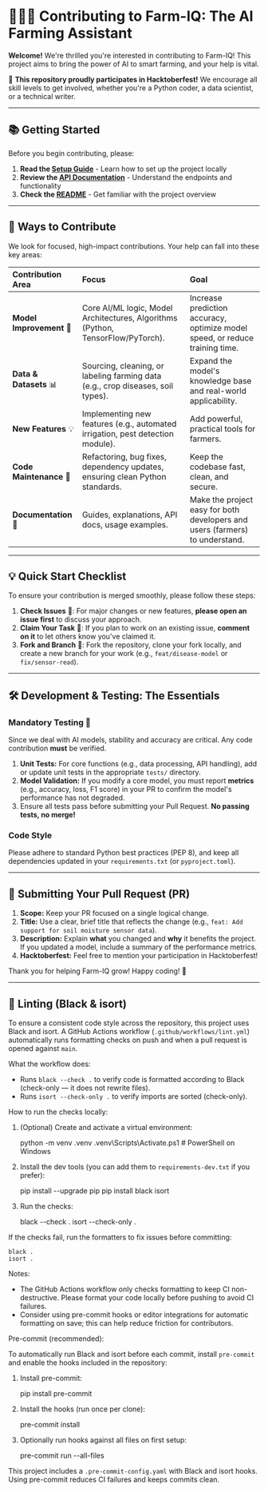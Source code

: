 # 🌾🧑‍💻 Contributing to Farm-IQ: The AI Farming Assistant

**Welcome!** We're thrilled you're interested in contributing to Farm-IQ! This project aims to bring the power of AI to smart farming, and your help is vital.

🥳 **This repository proudly participates in Hacktoberfest!** We encourage all skill levels to get involved, whether you're a Python coder, a data scientist, or a technical writer.

***

## 📚 Getting Started

Before you begin contributing, please:

1. **Read the [Setup Guide](SETUP_GUIDE.md)** - Learn how to set up the project locally
2. **Review the [API Documentation](API_DOCUMENTATION.md)** - Understand the endpoints and functionality
3. **Check the [README](README.md)** - Get familiar with the project overview

***

## 🚀 Ways to Contribute

We look for focused, high-impact contributions. Your help can fall into these key areas:

| Contribution Area | Focus | Goal |
| :--- | :--- | :--- |
| **Model Improvement** 🧠 | Core AI/ML logic, Model Architectures, Algorithms (Python, TensorFlow/PyTorch). | Increase prediction accuracy, optimize model speed, or reduce training time. |
| **Data & Datasets** 📊 | Sourcing, cleaning, or labeling farming data (e.g., crop diseases, soil types). | Expand the model's knowledge base and real-world applicability. |
| **New Features** 💡 | Implementing new features (e.g., automated irrigation, pest detection module). | Add powerful, practical tools for farmers. |
| **Code Maintenance** 🧹 | Refactoring, bug fixes, dependency updates, ensuring clean Python standards. | Keep the codebase fast, clean, and secure. |
| **Documentation** 📝 | Guides, explanations, API docs, usage examples. | Make the project easy for both developers and users (farmers) to understand. |

***

## 💡 Quick Start Checklist

To ensure your contribution is merged smoothly, please follow these steps:

1.  **Check Issues** 👀: For major changes or new features, **please open an issue first** to discuss your approach.
2.  **Claim Your Task** 🙋: If you plan to work on an existing issue, **comment on it** to let others know you've claimed it.
3.  **Fork and Branch** 🌳: Fork the repository, clone your fork locally, and create a new branch for your work (e.g., `feat/disease-model` or `fix/sensor-read`).

***

## 🛠️ Development & Testing: The Essentials

### Mandatory Testing 🧪

Since we deal with AI models, stability and accuracy are critical. Any code contribution **must** be verified.

1.  **Unit Tests:** For core functions (e.g., data processing, API handling), add or update unit tests in the appropriate `tests/` directory.
2.  **Model Validation:** If you modify a core model, you must report **metrics** (e.g., accuracy, loss, F1 score) in your PR to confirm the model's performance has not degraded.
3.  Ensure all tests pass before submitting your Pull Request. **No passing tests, no merge!** 

### Code Style

Please adhere to standard Python best practices (PEP 8), and keep all dependencies updated in your `requirements.txt` (or `pyproject.toml`).

***

## 🤝 Submitting Your Pull Request (PR)

1.  **Scope:** Keep your PR focused on a single logical change.
2.  **Title:** Use a clear, brief title that reflects the change (e.g., `feat: Add support for soil moisture sensor data`).
3.  **Description:** Explain **what** you changed and **why** it benefits the project. If you updated a model, include a summary of the performance metrics.
4.  **Hacktoberfest:** Feel free to mention your participation in Hacktoberfest!

Thank you for helping Farm-IQ grow! Happy coding! 🥳

***

## 🧹 Linting (Black & isort)

To ensure a consistent code style across the repository, this project uses Black and isort. A GitHub Actions workflow (`.github/workflows/lint.yml`) automatically runs formatting checks on push and when a pull request is opened against `main`.

What the workflow does:

- Runs `black --check .` to verify code is formatted according to Black (check-only — it does not rewrite files).
- Runs `isort --check-only .` to verify imports are sorted (check-only).

How to run the checks locally:

1. (Optional) Create and activate a virtual environment:

	python -m venv .venv
	.venv\Scripts\Activate.ps1  # PowerShell on Windows

2. Install the dev tools (you can add them to `requirements-dev.txt` if you prefer):

	pip install --upgrade pip
	pip install black isort

3. Run the checks:

	black --check .
	isort --check-only .

If the checks fail, run the formatters to fix issues before committing:

	black .
	isort .

Notes:

- The GitHub Actions workflow only checks formatting to keep CI non-destructive. Please format your code locally before pushing to avoid CI failures.
- Consider using pre-commit hooks or editor integrations for automatic formatting on save; this can help reduce friction for contributors.

Pre-commit (recommended):

To automatically run Black and isort before each commit, install `pre-commit` and enable the hooks included in the repository:

1. Install pre-commit:

	pip install pre-commit

2. Install the hooks (run once per clone):

	pre-commit install

3. Optionally run hooks against all files on first setup:

	pre-commit run --all-files

This project includes a `.pre-commit-config.yaml` with Black and isort hooks. Using pre-commit reduces CI failures and keeps commits clean.
